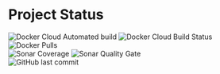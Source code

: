 # Project Status
![Docker Cloud Automated build](https://img.shields.io/docker/cloud/automated/publicdevop2019/userprofile.svg?style=flat-square)  ![Docker Cloud Build Status](https://img.shields.io/docker/cloud/build/publicdevop2019/userprofile.svg?style=flat-square)  ![Docker Pulls](https://img.shields.io/docker/pulls/publicdevop2019/userprofile.svg?style=flat-square)  
![Sonar Coverage](https://img.shields.io/sonar/https/sonarcloud.io/com.hw%3Auser-profile/coverage.svg?style=flat-square)  ![Sonar Quality Gate](https://img.shields.io/sonar/https/sonarcloud.io/com.hw%3Auser-profile/quality_gate.svg?style=flat-square)  
![GitHub last commit](https://img.shields.io/github/last-commit/publicdevop2019/mt2-user-profile.svg?style=flat-square)
